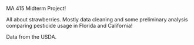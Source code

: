 MA 415 Midterm Project!

All about strawberries. Mostly data cleaning and some preliminary analysis comparing pesticide usage in Florida and California!

Data from the USDA.

